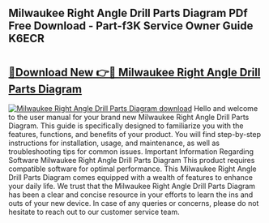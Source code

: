 ## Milwaukee Right Angle Drill Parts Diagram PDf Free Download - Part-f3K Service Owner Guide K6ECR

# <h2><a href="http://dft8uv7.blite.top/?on=Milwaukee+Right+Angle+Drill+Parts+Diagram">🔗Download New 👉🔴 Milwaukee Right Angle Drill Parts Diagram</a></h2>

[![Milwaukee Right Angle Drill Parts Diagram download](https://i.imgur.com/lujVjoI.png)](http://dft8uv7.blite.top/?on=Milwaukee+Right+Angle+Drill+Parts+Diagram)
Hello and welcome to the user manual for your brand new Milwaukee Right Angle Drill Parts Diagram. This guide is specifically designed to familiarize you with the features, functions, and benefits of your product. You will find step-by-step instructions for installation, usage, and maintenance, as well as troubleshooting tips for common issues. Important Information Regarding Software Milwaukee Right Angle Drill Parts Diagram This product requires compatible software for optimal performance. This Milwaukee Right Angle Drill Parts Diagram comes equipped with a wealth of features to enhance your daily life. We trust that the Milwaukee Right Angle Drill Parts Diagram has been a clear and concise resource in your efforts to learn the ins and outs of your new device. In case of any queries or concerns, please do not hesitate to reach out to our customer service team.

